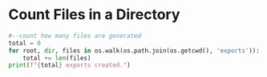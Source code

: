 # Count Files in a Directory

```python
#--count how many files are generated
total = 0
for root, dir, files in os.walk(os.path.join(os.getcwd(), 'exports')):
    total += len(files)
print(f"{total} exports created.")
```
